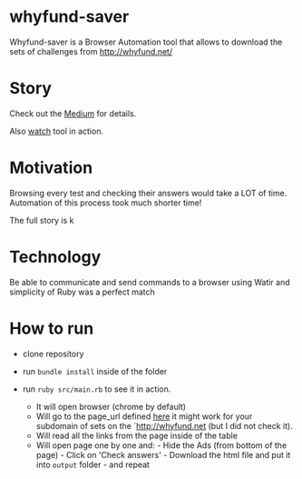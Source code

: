 # whyfund-saver
Whyfund-saver is a Browser Automation tool that allows to download the sets of challenges from http://whyfund.net/

# Story
Check out the [Medium](https://medium.com/@grzegorz.smajdor/automating-web-browser-f95adcb89de4) for details.

Also [watch](https://youtu.be/bBqR6cMRbq4) tool in action.


# Motivation
Browsing every test and checking their answers would take a LOT of time. Automation of this process took much shorter time!

The full story is k

# Technology
Be able to communicate and send commands to a browser using Watir and simplicity of Ruby was a perfect match

# How to run
* clone repository
* run `bundle install` inside of the folder

* run `ruby src/main.rb` to see it in action.
  - It will open browser (chrome by default) 
  - Will go to the page_url defined [here](https://github.com/gs/whyfund-saver/blob/main/src/main.rb#L46) it might work for your subdomain of sets on the `http://whyfund.net (but I did not check it).
  - Will read all the links from the page inside of the table
  - Will open page one by one and:
        - Hide the Ads (from bottom of the page)
        - Click on 'Check answers'
        - Download the html file and put it into `output` folder
        - and repeat 

